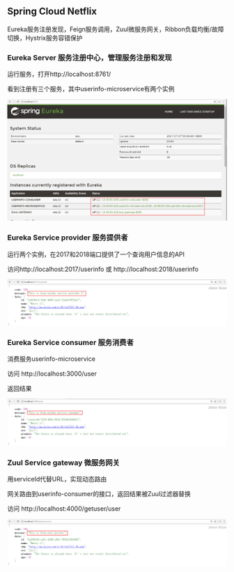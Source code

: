 ## Spring Cloud Netflix

Eureka服务注册发现，Feign服务调用，Zuul微服务网关，Ribbon负载均衡/故障切换，Hystrix服务容错保护

### Eureka Server 服务注册中心，管理服务注册和发现

运行服务，打开http://localhost:8761/

看到注册有三个服务，其中userinfo-microservice有两个实例

![服务注册中心](pic/1.png)

### Eureka Service provider 服务提供者

运行两个实例，在2017和2018端口提供了一个查询用户信息的API

访问http://localhost:2017/userinfo 或 http://localhost:2018/userinfo

![返回结果](pic/2.png)

### Eureka Service consumer 服务消费者

消费服务userinfo-microservice

访问 http://localhost:3000/user 

返回结果

![返回结果](pic/3.png)

### Zuul Service gateway 微服务网关

用serviceId代替URL，实现动态路由

网关路由到userinfo-consumer的接口，返回结果被Zuul过滤器替换

访问 http://localhost:4000/getuser/user

![返回结果](pic/4.png)